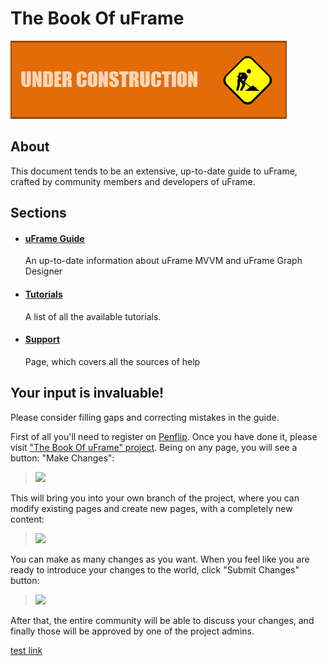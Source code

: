# The Book Of uFrame

![](images/inprogress.png)

## About
This document tends to be an extensive, up-to-date guide to uFrame, crafted by community members and developers of uFrame.

## Sections

- #### [uFrame Guide](blob/master/pages/home.md)
  An up-to-date information about uFrame MVVM and uFrame Graph Designer


- #### [Tutorials](blob/master/pages/tutorials.md)
  A list of all the available tutorials.


- #### [Support](blob/master/pages/support.md)
  Page, which covers all the sources of help


## Your input is invaluable!

Please consider filling gaps and correcting mistakes in the guide.

First of all you'll need to register on [Penflip](https://www.penflip.com). Once you have done it, please visit ["The Book Of uFrame" project](https://www.penflip.com/bartlomiejwolk/uframe-documentation). Being on any page, you will see a button: "Make Changes":

> ![](http://i.imgur.com/rQdKe6a.png)

This will bring you into your own branch of the project, where you can modify existing pages and create new pages, with a completely new content:

> ![](http://i.imgur.com/rZr82xY.png)

You can make as many changes as you want. When you feel like you are ready to introduce your changes to the world, click "Submit Changes" button:

> ![](http://i.imgur.com/OltxT4F.png)

After that, the entire community will be able to discuss your changes, and finally those will be approved by one of the project admins.

[test link](pages/home.md)
